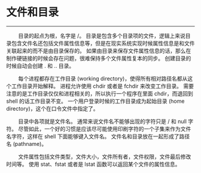 # 文件和目录
***

&emsp;&emsp;
目录的起点为根，名字是 /。
目录是包含多个目录项的文件，逻辑上来说目录包含文件名还包括文件属性信息等，但是在现实系统实现时候属性信息是和文件关联起来的而不是由目录保存的。
如果由目录来保存文件属性信息的话，那么在制作硬链接的时候会存在问题，很难保持多个文件属性复本的同步。
创建目录的时候自动会创建 . 和 .. 目录。

&emsp;&emsp;
每个进程都存在工作目录 (working directory)，使得所有相对路径名都从这个工作目录开始解释。
进程允许使用 chdir 或者是 fchdir 来改变工作目录。
需要注意的是工作目录仅仅和进程相关的，所以执行一个程序在里面 chdir，而退回到 shell 的话工作目录不变。
一个用户登录时候的工作目录成为起始目录 (home directory)，这个在口令文件中指定了。

&emsp;&emsp;
目录中各项就是文件名。
通常来说文件名不能够出现的字符只是 / 和 null 字符。
尽管如此，一个好的习惯是应该尽可能使用印刷字符的一个子集来作为文件名字符，这样在 shell 下面能够键入文件名。
文件名和目录放在一起形成了路径名 (pathname)。

&emsp;&emsp;
文件属性包括文件类型，文件大小，文件所有者，文件权限，文件最后修改时间等。
使用 stat、fstat 或者是 lstat 函数可以返回某个文件的属性信息。